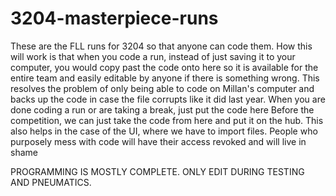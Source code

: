 # 3204-masterpiece-runs
These are the FLL runs for 3204 so that anyone can code them.
How this will work is that when you code a run, instead of just saving it to your computer, you would copy past the code onto here so it is available for the entire team and  easily editable by anyone if there is something wrong. 
This resolves the problem of only being able to code on Millan's computer and backs up the code in case the file corrupts like it did last year.
When you are done coding a run or are taking a break, just put the code here
Before the competition, we can just take the code from here and put it on the hub.
This also helps in the case of the UI, where we have to import files.
People who purposely mess with code will have their access revoked and will live in shame

PROGRAMMING IS MOSTLY COMPLETE. ONLY EDIT DURING TESTING AND PNEUMATICS.
